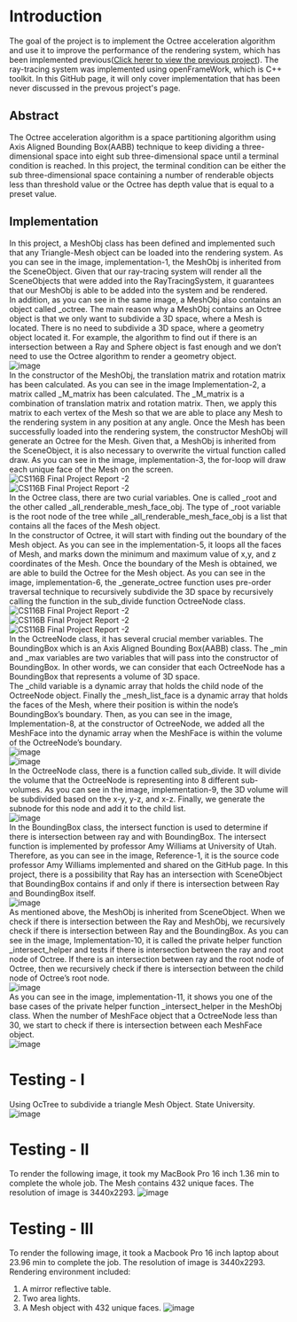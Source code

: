 # Introduction
The goal of the project is to implement the Octree acceleration algorithm and use it to improve the performance of the rendering system, which has been implemented previous([Click herer to view the previous project](https://github.com/lihing1994/Rendering-image)). The ray-tracing system was implemented using openFrameWork, which is C++ toolkit. In this GitHub page, it will only cover implementation that has been never discussed in the prevous project's page.

## Abstract
The Octree acceleration algorithm is a space partitioning algorithm using Axis Aligned Bounding Box(AABB) technique to keep dividing a three-dimensional space into eight sub three-dimensional space until a terminal condition is reached. In this project, the terminal condition can be either the sub three-dimensional space containing a number of renderable objects less than threshold value or the Octree has depth value that is equal to a preset value. 

## Implementation
In this project, a MeshObj class has been defined and implemented such that any Triangle-Mesh object can be loaded into the rendering system. As you can see in the image, implementation-1, the MeshObj is inherited from the SceneObject. Given that our ray-tracing system will render all the SceneObjects that were added into the RayTracingSystem, it guarantees that our MeshObj is able to be added into the system and be rendered. <br />
In addition, as you can see in the same image, a MeshObj also contains an object called _octree. The main reason why a MeshObj contains an Octree object is that we only want to subdivide a 3D space, where a Mesh is located. There is no need to subdivide a 3D space, where a geometry object located it. For example, the algorithm to find out if there is an intersection between a Ray and Sphere object is fast enough and we don’t need to use the Octree algorithm to render a geometry object.  
    ![image](https://user-images.githubusercontent.com/25276186/126746407-4b4fd22d-1875-4d0e-be5c-548ba4bddefa.png) <br />
In the constructor of the MeshObj, the translation matrix and rotation matrix has been
calculated. As you can see in the image Implementation-2, a matrix called _M_matrix has
been calculated. The _M_matrix is a combination of translation matrix and rotation matrix.
Then, we apply this matrix to each vertex of the Mesh so that we are able to
place any Mesh to the rendering system in any position at any angle. Once the Mesh has been
successfully loaded into the rendering system, the constructor MeshObj will generate an
Octree for the Mesh. Given that, a MeshObj is inherited from the SceneObject, it is also
necessary to overwrite the virtual function called draw. As you can see in the image,
implementation-3, the for-loop will draw each unique face of the Mesh on the screen.
 ![CS116B Final Project Report -2](https://user-images.githubusercontent.com/25276186/126746527-e15c9ea9-3d2a-4ba7-bba7-b6a86b42df1f.jpg) <br/>
 ![CS116B Final Project Report -2](https://user-images.githubusercontent.com/25276186/126746685-7baf372a-963b-401c-be17-1c916121749d.jpg) <br/>
In the Octree class, there are two curial variables. One is called _root and the other
called _all_renderable_mesh_face_obj. The type of _root variable is the root node of the tree
while _all_renderable_mesh_face_obj is a list that contains all the faces of the Mesh object.
<br/>
In the constructor of Octree, it will start with finding out the boundary of the Mesh
object. As you can see in the implementation-5, it loops all the faces of Mesh, and marks
down the minimum and maximum value of x,y, and z coordinates of the Mesh. Once the
boundary of the Mesh is obtained, we are able to build the Octree for the Mesh object. As
you can see in the image, implementation-6, the _generate_octree function uses pre-order
traversal technique to recursively subdivide the 3D space by recursively calling the function
in the sub_divide function OctreeNode class. <br/>
![CS116B Final Project Report -2](https://user-images.githubusercontent.com/25276186/126746725-4dcb9c21-e2b3-4390-8446-a06a95ba5246.jpg) <br />
![CS116B Final Project Report -2](https://user-images.githubusercontent.com/25276186/126746729-8577f2e3-55d9-4888-8b46-ecfc9398e0ad.jpg)<br />
![CS116B Final Project Report -2](https://user-images.githubusercontent.com/25276186/126746739-8d9409c9-3958-46f9-bbe5-77c30388e306.jpg)<br />
In the OctreeNode class, it has several crucial member variables. The BoundingBox
which is an Axis Aligned Bounding Box(AABB) class. The _min and _max variables are
two variables that will pass into the constructor of BoundingBox. In other words, we can
consider that each OctreeNode has a BoundingBox that represents a volume of 3D space.
<br/>
The _child variable is a dynamic array that holds the child node of the OctreeNode
object. Finally the _mesh_list_face is a dynamic array that holds the faces of the Mesh,
where their position is within the node’s BoundingBox’s boundary. Then, as you can see in
the image, Implementation-8, at the constructor of OctreeNode, we added all the MeshFace
into the dynamic array when the MeshFace is within the volume of the OctreeNode’s
boundary.<br/>
![image](https://user-images.githubusercontent.com/25276186/126746813-0df032f2-111d-4503-9218-f144770bee02.png) <br/>
![image](https://user-images.githubusercontent.com/25276186/126746818-229eb868-db49-4709-86d9-34d7d94f5349.png)<br/>
In the OctreeNode class, there is a function called sub_divide. It will divide the
volume that the OctreeNode is representing into 8 different sub-volumes. As you can see in
the image, implementation-9, the 3D volume will be subdivided based on the x-y, y-z, and
x-z. Finally, we generate the subnode for this node and add it to the child list.<br/>
![image](https://user-images.githubusercontent.com/25276186/126746854-e0ede7be-265a-4873-95fc-9d72697bdd8e.png) <br/>
In the BoundingBox class, the intersect function is used to determine if there is
intersection between ray and with BoundingBox. The intersect function is implemented by
professor Amy Williams at University of Utah. Therefore, as you can see in the image,
Reference-1, it is the source code professor Amy Williams implemented and shared on the
GitHub page. In this project, there is a possibility that Ray has an intersection with
SceneObject that BoundingBox contains if and only if there is intersection between Ray and
BoundingBox itself.<br/>
![image](https://user-images.githubusercontent.com/25276186/126746888-74041550-9307-4575-bcc0-1ca0da9bd7ac.png)<br/>
As mentioned above, the MeshObj is inherited from SceneObject. When we check if
there is intersection between the Ray and MeshObj, we recursively check if there is
intersection between Ray and the BoundingBox. As you can see in the image,
Implementation-10, it is called the private helper function _intersect_helper and tests if there
is intersection between the ray and root node of Octree. If there is an intersection between ray
and the root node of Octree, then we recursively check if there is intersection between the
child node of Octree’s root node.<br/>
![image](https://user-images.githubusercontent.com/25276186/126746922-dab3174a-9ac0-4087-8d53-e4d746242345.png)<br/>
As you can see in the image, implementation-11, it shows you one of the base cases
of the private helper function _intersect_helper in the MeshObj class. When the number of
MeshFace object that a OctreeNode less than 30, we start to check if there is intersection
between each MeshFace object.<br/>
![image](https://user-images.githubusercontent.com/25276186/126746955-a4101cc3-06c0-4c79-be3e-34e98171ca37.png)<br/>


# Testing - I
Using OcTree to subdivide a triangle Mesh Object. 
State University.<br/>
![image](https://user-images.githubusercontent.com/25276186/126747205-19c6c3f5-fd76-4bcb-aba5-f565fdd42f3e.png)<br/>

# Testing - II
To render the following image, it took my MacBook Pro 16 inch 1.36 min to complete the
whole job. The Mesh contains 432 unique faces. The resolution of image is 3440x2293.
![image](https://user-images.githubusercontent.com/25276186/126747326-6ae40e8e-adf8-4ba7-a4da-86a005b3ab20.png)

# Testing - III
To render the following image, it took a Macbook Pro 16 inch laptop about 23.96 min to
complete the job. The resolution of image is 3440x2293.
Rendering environment included:
1. A mirror reflective table.
2. Two area lights.
3. A Mesh object with 432 unique faces.
![image](https://user-images.githubusercontent.com/25276186/126747469-e0af52fc-3e0a-41ba-aee2-8b09040857ac.png)

